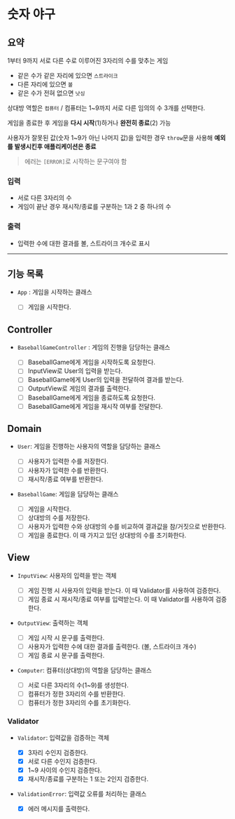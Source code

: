 # 숫자 야구

## 요약

1부터 9까지 서로 다른 수로 이루어진 3자리의 수를 맞추는 게임

- 같은 수가 같은 자리에 있으면 `스트라이크`
- 다른 자리에 있으면 `볼`
- 같은 수가 전혀 없으면 `낫싱`

상대방 역할은 `컴퓨터` / 컴퓨터는 1~9까지 서로 다른 임의의 수 3개를 선택한다.

게임을 종료한 후 게임을 **다시 시작**(1)하거나 **완전히 종료**(2) 가능

사용자가 잘못된 값(숫자 1~9가 아닌 나머지 값)을 입력한 경우 `throw`문을 사용해 **예외를 발생시킨후 애플리케이션은 종료**

> 에러는 `[ERROR]`로 시작하는 문구여야 함

### 입력

- 서로 다른 3자리의 수
- 게임이 끝난 경우 재시작/종료를 구분하는 1과 2 중 하나의 수

### 출력

- 입력한 수에 대한 결과를 볼, 스트라이크 개수로 표시

---

## 기능 목록

- `App` : 게임을 시작하는 클래스

  - [ ] 게임을 시작한다.

## Controller

- `BaseballGameController` : 게임의 진행을 담당하는 클래스

  - [ ] BaseballGame에게 게임을 시작하도록 요청한다.
  - [ ] InputView로 User의 입력을 받는다.
  - [ ] BaseballGame에게 User의 입력을 전달하여 결과를 받는다.
  - [ ] OutputView로 게임의 결과를 출력한다.
  - [ ] BaseballGame에게 게임을 종료하도록 요청한다.
  - [ ] BaseballGame에게 게임을 재시작 여부를 전달한다.

## Domain

- `User`: 게임을 진행하는 사용자의 역할을 담당하는 클래스

  - [ ] 사용자가 입력한 수를 저장한다.
  - [ ] 사용자가 입력한 수를 반환한다.
  - [ ] 재시작/종료 여부를 반환한다.

- `BaseballGame`: 게임을 담당하는 클래스

  - [ ] 게임을 시작한다.
  - [ ] 상대방의 수를 저장한다.
  - [ ] 사용자가 입력한 수와 상대방의 수를 비교하여 결과값을 참/거짓으로 반환한다.
  - [ ] 게임을 종료한다. 이 때 가지고 있던 상대방의 수를 초기화한다.

## View

- `InputView`: 사용자의 입력을 받는 객체

  - [ ] 게임 진행 시 사용자의 입력을 받는다. 이 때 Validator를 사용하여 검증한다.
  - [ ] 게임 종료 시 재시작/종료 여부를 입력받는다. 이 때 Validator를 사용하여 검증한다.

- `OutputView`: 출력하는 객체

  - [ ] 게임 시작 시 문구를 출력한다.
  - [ ] 사용자가 입력한 수에 대한 결과를 출력한다. (볼, 스트라이크 개수)
  - [ ] 게임 종료 시 문구를 출력한다.

- `Computer`: 컴퓨터(상대방)의 역할을 담당하는 클래스

  - [ ] 서로 다른 3자리의 수(1~9)를 생성한다.
  - [ ] 컴퓨터가 정한 3자리의 수를 반환한다.
  - [ ] 컴퓨터가 정한 3자리의 수를 초기화한다.

### Validator

- `Validator`: 입력값을 검증하는 객체

  - [x] 3자리 수인지 검증한다.
  - [x] 서로 다른 수인지 검증한다.
  - [x] 1~9 사이의 수인지 검증한다.
  - [x] 재시작/종료를 구분하는 1 또는 2인지 검증한다.

- `ValidationError`: 입력값 오류를 처리하는 클래스

  - [x] 에러 메시지를 출력한다.
